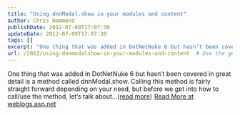 ```yaml
---
title: "Using dnnModal.show in your modules and content"
author: Chris Hammond
publishDate: 2012-07-09T17:07:30
updateDate: 2012-07-09T17:07:30
tags: []
excerpt: "One thing that was added in DotNetNuke 6 but hasn’t been covered in great detail is a method called dnnModal.show. Calling this method is fairly straight forward depending on your need, but before we get into how to call/use the method, let’s talk about...(read more)"
url: /2012/using-dnnmodalshow-in-your-modules-and-content  # Use the generated URL with year
---
```

One thing that was added in DotNetNuke 6 but hasn’t been covered in great detail is a method called dnnModal.show. Calling this method is fairly straight forward depending on your need, but before we get into how to call/use the method, let’s talk about...(<a href="https://weblogs.asp.net/christoc/archive/2012/07/09/using-dnnmodal-show-in-your-modules-and-content.aspx">read more</a>)<img src="https://weblogs.asp.net/aggbug.aspx?PostID=8716506" width="1" height="1"> <a href="https://weblogs.asp.net/christoc/archive/2012/07/09/using-dnnmodal-show-in-your-modules-and-content.aspx">Read More at weblogs.asp.net</a>
